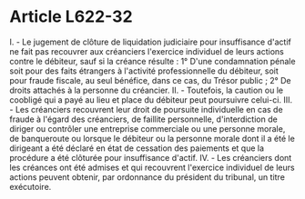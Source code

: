 # Article L622-32

I. - Le jugement de clôture de liquidation judiciaire pour insuffisance d'actif ne fait pas recouvrer aux créanciers l'exercice individuel de leurs actions contre le débiteur, sauf si la créance résulte :   1° D'une condamnation pénale soit pour des faits étrangers à l'activité professionnelle du débiteur, soit pour fraude fiscale, au seul bénéfice, dans ce cas, du Trésor public ;   2° De droits attachés à la personne du créancier.   II. - Toutefois, la caution ou le coobligé qui a payé au lieu et place du débiteur peut poursuivre celui-ci.   III. - Les créanciers recouvrent leur droit de poursuite individuelle en cas de fraude à l'égard des créanciers, de faillite personnelle, d'interdiction de diriger ou contrôler une entreprise commerciale ou une personne morale, de banqueroute ou lorsque le débiteur ou la personne morale dont il a été le dirigeant a été déclaré en état de cessation des paiements et que la procédure a été clôturée pour insuffisance d'actif.   IV. - Les créanciers dont les créances ont été admises et qui recouvrent l'exercice individuel de leurs actions peuvent obtenir, par ordonnance du président du tribunal, un titre exécutoire.